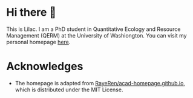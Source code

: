 # Hi there 👋

This is Lilac. I am a PhD student in Quantitative Ecology and Resource Management (QERM) at the University of Washiongton. You can visit my personal homepage [here](https://lilacho.github.io/).

# Acknowledges

- The homepage is adapted from [RayeRen/acad-homepage.github.io](https://github.com/RayeRen/acad-homepage.github.io), which is distributed under the MIT License.
